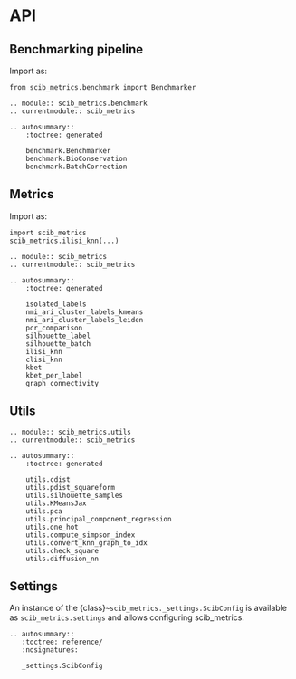 # API

## Benchmarking pipeline

Import as:

```
from scib_metrics.benchmark import Benchmarker
```

```{eval-rst}
.. module:: scib_metrics.benchmark
.. currentmodule:: scib_metrics

.. autosummary::
    :toctree: generated

    benchmark.Benchmarker
    benchmark.BioConservation
    benchmark.BatchCorrection
```

## Metrics

Import as:

```
import scib_metrics
scib_metrics.ilisi_knn(...)
```

```{eval-rst}
.. module:: scib_metrics
.. currentmodule:: scib_metrics

.. autosummary::
    :toctree: generated

    isolated_labels
    nmi_ari_cluster_labels_kmeans
    nmi_ari_cluster_labels_leiden
    pcr_comparison
    silhouette_label
    silhouette_batch
    ilisi_knn
    clisi_knn
    kbet
    kbet_per_label
    graph_connectivity
```

## Utils

```{eval-rst}
.. module:: scib_metrics.utils
.. currentmodule:: scib_metrics

.. autosummary::
    :toctree: generated

    utils.cdist
    utils.pdist_squareform
    utils.silhouette_samples
    utils.KMeansJax
    utils.pca
    utils.principal_component_regression
    utils.one_hot
    utils.compute_simpson_index
    utils.convert_knn_graph_to_idx
    utils.check_square
    utils.diffusion_nn
```

## Settings

An instance of the {class}`~scib_metrics._settings.ScibConfig` is available as `scib_metrics.settings` and allows configuring scib_metrics.

```{eval-rst}
.. autosummary::
   :toctree: reference/
   :nosignatures:

   _settings.ScibConfig
```
